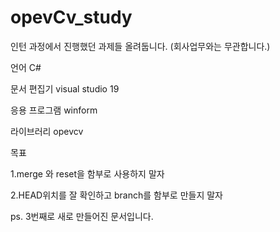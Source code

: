 # opevCv_study
인턴 과정에서 진행했던 과제들 올려둡니다. (회사업무와는 무관합니다.)

언어 C#

문서 편집기 visual studio 19 

응용 프로그램 winform

라이브러리 opevcv

목표 

1.merge 와 reset을 함부로 사용하지 말자

2.HEAD위치를 잘 확인하고 branch를 함부로 만들지 말자 

ps. 3번째로 새로 만들어진 문서입니다. 
